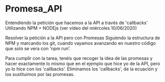 # Promesa_API
Entendiendo la petición que hacemos a la API a través de 'callbacks'
Utilizando NPM + NODEjs
(ver vídeo del miércoles 10/06/2020)

Resolver la petición a la API pero con Promesas
Siguiendo la estructura de NPM y marcando los git, cuando vayamos avanzando en nuestro código que solo se vera con 'npm run'.

Para cumplir con la tarea, tenéis que recoger la idea de las promesas y hacer exactamente lo mismo que en el ejemplo que hice yo de la API, pero yo lo hice con los 'callbacks'.
Eliminamos los 'callbacks', de la ecuación y los sustituimos por las promesas.
